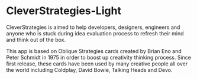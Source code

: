 # CleverStrategies-Light

CleverStrategies is aimed to help developers, designers, engineers and anyone who is stuck during idea evaluation process to refresh their mind and think out of the box.

This app is based on Oblique Strategies cards created by Brian Eno and Peter Schmidt in 1975 in order to boost up creativity thinking process. Since first release, these cards have been used by many creative people all over the world including Coldplay, David Bowie, Talking Heads and Devo.
